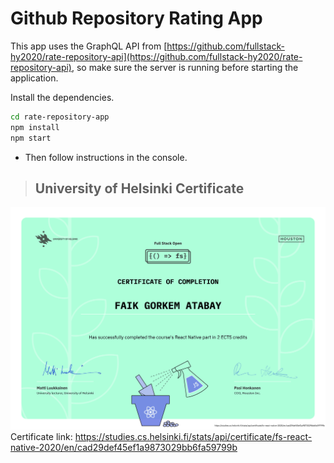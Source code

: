 # Github Repository Rating App

This app uses the GraphQL API from [https://github.com/fullstack-hy2020/rate-repository-api](https://github.com/fullstack-hy2020/rate-repository-api), so make sure the server is running before starting the application.

Install the dependencies.

```sh
cd rate-repository-app
npm install
npm start
```

- Then follow instructions in the console.

> ## University of Helsinki Certificate

![UniversityOfHelsinkiCertificate](./certificate-reactnative.png)
Certificate link: https://studies.cs.helsinki.fi/stats/api/certificate/fs-react-native-2020/en/cad29def45ef1a9873029bb6fa59799b

